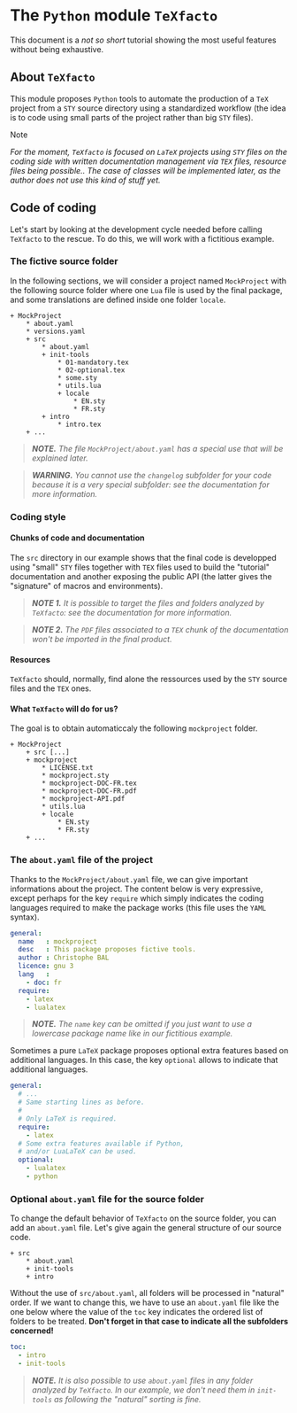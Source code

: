 The `Python` module `TeXfacto`
==============================

This document is a *not so short* tutorial showing the most useful features without being exhaustive.


About `TeXfacto`
----------------

This module proposes `Python` tools to automate the production of a `TeX` project from a `STY` source directory using a standardized workflow (the idea is to code using small parts of the project rather than big `STY` files).

> [!NOTE]
> *For the moment, `TeXfacto` is focused on `LaTeX` projects using `STY` files on the coding side with written documentation management via `TEX` files, resource files being possible.. The case of classes will be implemented later, as the author does not use this kind of stuff yet.*


Code of coding
--------------

Let's start by looking at the development cycle needed before calling `TeXfacto` to the rescue. To do this, we will work with a fictitious example.


### The fictive source folder

In the following sections, we will consider a project named `MockProject` with the following source folder where one `Lua` file is used by the final package, and some translations are defined inside one folder `locale`.

~~~
+ MockProject
    * about.yaml
    * versions.yaml
    + src
        * about.yaml
        + init-tools
            * 01-mandatory.tex
            * 02-optional.tex
            * some.sty
            * utils.lua
            + locale
                * EN.sty
                * FR.sty
        + intro
            * intro.tex
    + ...
~~~


> ***NOTE.*** *The file `MockProject/about.yaml` has a special use that will be explained later.*


> ***WARNING.*** *You cannot use the `changelog` subfolder for your code because it is a very special subfolder: see the documentation for more information.*


### Coding style

#### Chunks of code and documentation

The `src` directory in our example shows that the final code is developped using "small" `STY` files together with `TEX` files used to build the "tutorial" documentation and another exposing the public API (the latter gives the "signature" of macros and environments).


> ***NOTE 1.*** *It is possible to target the files and folders analyzed by `TeXfacto`: see the documentation for more information.*


> ***NOTE 2.*** *The `PDF` files associated to a `TEX` chunk of the documentation won't be imported in the final product.*


#### Resources

`TeXfacto` should, normally, find alone the ressources used by the `STY` source files and the `TEX` ones.


#### What `TeXfacto` will do for us?

The goal is to obtain automaticcaly the following `mockproject` folder.

~~~
+ MockProject
    + src [...]
    + mockproject
        * LICENSE.txt
        * mockproject.sty
        * mockproject-DOC-FR.tex
        * mockproject-DOC-FR.pdf
        * mockproject-API.pdf
        * utils.lua
        + locale
            * EN.sty
            * FR.sty
    + ...
~~~


### The `about.yaml` file of the project

Thanks to the `MockProject/about.yaml` file, we can give important informations about the project. The content below is very expressive, except perhaps for the key `require` which simply indicates the coding languages required to make the package works (this file uses the `YAML` syntax).

~~~yaml
general:
  name   : mockproject
  desc   : This package proposes fictive tools.
  author : Christophe BAL
  licence: gnu 3
  lang   :
    - doc: fr
  require:
    - latex
    - lualatex
~~~


> ***NOTE.*** *The `name` key can be omitted if you just want to use a lowercase package name like in our fictitious example.*


Sometimes a pure `LaTeX` package proposes optional extra features based on additional languages. In this case, the key `optional` allows to indicate that additional languages.

~~~yaml
general:
  # ...
  # Same starting lines as before.
  #
  # Only LaTeX is required.
  require:
    - latex
  # Some extra features available if Python,
  # and/or LuaLaTeX can be used.
  optional:
    - lualatex
    - python
~~~


### Optional `about.yaml` file for the source folder

To change the default behavior of `TeXfacto` on the source folder, you can add an `about.yaml` file. Let's give again the general structure of our source code.

~~~
+ src
    * about.yaml
    + init-tools
    + intro
~~~

Without the use of `src/about.yaml`, all folders will be processed in "natural" order. If we want to change this, we have to use an `about.yaml` file like the one below where the value of the `toc` key indicates the ordered list of folders to be treated. **Don't forget in that case to indicate all the subfolders concerned!**

~~~yaml
toc:
  - intro
  - init-tools
~~~


> ***NOTE.*** *It is also possible to use `about.yaml` files in any folder analyzed by `TeXfacto`. In our example, we don't need them in `init-tools` as following the "natural" sorting is fine.*
